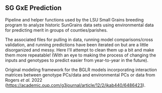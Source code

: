 ## SG GxE Prediction

Pipeline and helper functions used by the LSU Small Grains breeding program to analyze historic SunGrains data sets using environmental data for predicting merit in groups of counties/parishes. 

The associated files for pulling in data, running model comparisons/cross validation, and running predictions have been iterated on but are a little disorganized and messy. Here I'll attempt to clean them up a bit and make them more repeatable! (With an eye to making the process of changing the inputs and genotypes to predict easier from year-to-year in the future).

Original modeling framework for the BGLR models incorporating interaction matrices between genotype PCs/data and environmental PCs or data from Rogers *et al.* 2022 (https://academic.oup.com/g3journal/article/12/2/jkab440/6486423).

